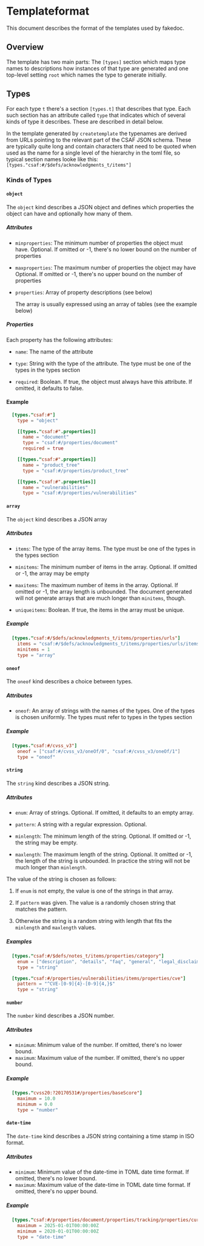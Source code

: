 # Templateformat

This document describes the format of the templates used by fakedoc.

## Overview

The template has two main parts: The `[types]` section which maps type
names to descriptions how instances of that type are generated and one
top-level setting `root` which names the type to generate initially.

## Types

For each type `t` there's a section `[types.t]` that describes that
type. Each such section has an attribute called `type` that indicates
which of several kinds of type it describes. These are described in
detail below.

In the template generated by `createtemplate` the typenames are
derived from URLs pointing to the relevant part of the CSAF JSON schema.
These are typically quite long and contain characters that need to be
quoted when used as the name for a single level of the hierarchy in the
toml file, so typical section names looke like this:
`[types."csaf:#/$defs/acknowledgments_t/items"]`



### Kinds of Types

#### `object`

The `object` kind describes a JSON object and defines which properties
the object can have and optionally how many of them.

##### Attributes

 * `minproperties`: The minimum number of properties the object must
   have. Optional. If omitted or -1, there's no lower bound on the
   number of properties

 * `maxproperties`: The maximum number of properties the object may have
   Optional. If omitted or -1, there's no upper bound on the number of
   properties

 * `properties`: Array of property descriptions (see below)

   The array is usually expressed using an array of tables (see the
   example below)

##### Properties

Each property has the following attributes:

 * `name`: The name of the attribute

 * `type`: String with the type of the attribute. The type must be one
   of the types in the types section

 * `required`: Boolean. If true, the object must always have this
   attribute. If omitted, it defaults to false.

#### Example

``` toml
  [types."csaf:#"]
    type = "object"

    [[types."csaf:#".properties]]
      name = "document"
      type = "csaf:#/properties/document"
      required = true

    [[types."csaf:#".properties]]
      name = "product_tree"
      type = "csaf:#/properties/product_tree"

    [[types."csaf:#".properties]]
      name = "vulnerabilities"
      type = "csaf:#/properties/vulnerabilities"
```

#### `array`

The `object` kind describes a JSON array

##### Attributes

 * `items`: The type of the array items. The type must be one of the
   types in the types section

 * `minitems`: The minimum number of items in the array. Optional. If
   omitted or -1, the array may be empty

 * `maxitems`: The maximum number of items in the array. Optional. If
   omitted or -1, the array length is unbounded. The document generated
   will not generate arrays that are much longer than `minitems`,
   though.

 * `uniqueitems`: Boolean. If true, the items in the array must be unique.

##### Example

``` toml
  [types."csaf:#/$defs/acknowledgments_t/items/properties/urls"]
    items = "csaf:#/$defs/acknowledgments_t/items/properties/urls/items"
    minitems = 1
    type = "array"
```


#### `oneof`

The `oneof` kind describes a choice between types.

##### Attributes

 * `oneof`: An array of strings with the names of the types. One of the
   types is chosen uniformly. The types must refer to types in the types
   section

##### Example

``` toml
  [types."csaf:#/cvss_v3"]
    oneof = ["csaf:#/cvss_v3/oneOf/0", "csaf:#/cvss_v3/oneOf/1"]
    type = "oneof"
```


#### `string`

The `string` kind describes a JSON string.

##### Attributes

 * `enum`: Array of strings. Optional. If omitted, it defaults to an
   empty array.

 * `pattern`: A string with a regular expression. Optional.

 * `minlength`: The minimum length of the string. Optional. If omitted
   or -1, the string may be empty.
 * `maxlength`: The maximum length of the string. Optional. It omitted
   or -1, the length of the string is unbounded. In practice the string
   will not be much longer than `minlength`.

The value of the string is chosen as follows:

 1. If `enum` is not empty, the value is one of the strings in that
    array.

 2. If `pattern` was given. The value is a randomly chosen string that
    matches the pattern.

 3. Otherwise the string is a random string with length that fits the
    `minlength` and `maxlength` values.


##### Examples

``` toml
  [types."csaf:#/$defs/notes_t/items/properties/category"]
    enum = ["description", "details", "faq", "general", "legal_disclaimer", "other", "summary"]
    type = "string"
```

``` toml
  [types."csaf:#/properties/vulnerabilities/items/properties/cve"]
    pattern = "^CVE-[0-9]{4}-[0-9]{4,}$"
    type = "string"
```


#### `number`

The `number` kind describes a JSON number.

##### Attributes

- `minimum`: Minimum value of the number. If omitted, there's no lower bound.
- `maximum`: Maximum value of the number. If omitted, there's no upper bound.


##### Example

``` toml
  [types."cvss20:?20170531#/properties/baseScore"]
    maximum = 10.0
    minimum = 0.0
    type = "number"
```

#### `date-time`

The `date-time` kind describes a JSON string containing a time stamp in
ISO format.

##### Attributes

 * `minimum`: Minimum value of the date-time in TOML date time format.
   If omitted, there's no lower bound.
 * `maximum`: Maximum value of the date-time in TOML date time format.
   If omitted, there's no upper bound.


##### Example

``` toml
  [types."csaf:#/properties/document/properties/tracking/properties/current_release_date"]
    maximum = 2025-01-01T00:00:00Z
    minimum = 2020-01-01T00:00:00Z
    type = "date-time"
```
